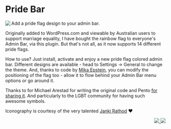 # Pride Bar

<img src="https://ps.w.org/pride-bar/assets/icon-128x128.png" align="left">Add a pride flag design to your admin bar.

Originally added to WordPress.com and viewable by Australian users to support marriage equality, I have bought the rainbow flag to everyone's Admin Bar, via this plugin. But that's not all, as it now supports 14 different pride flags.

How to use? Just install, activate and enjoy a new pride flag colored admin bar. Different designs are available - head to Settings -> General to change the theme. And, thanks to code by [Mika Epstein](https://halfelf.org/2017/make-wordpress-gay/ "Make WordPress Gay"), you can modify the positioning of the flag too - allow it to flow behind your Admin Bar menu options or go around it.

Thanks to for Michael Arestad for writing the original code and Pento [for sharing it](https://gist.github.com/pento/bc4574b8eb0f4500efbeb75ec7d8630c). And particularly to the LGBT community for having such awesome symbols.

Iconography is courtesy of the very talented [Janki Rathod](https://www.fiverr.com/jankirathore) ♥️

<p align="right"><a href="https://wordpress.org/plugins/pride-bar/"><img src="https://img.shields.io/wordpress/plugin/dt/pride-bar?label=wp.org%20downloads&style=for-the-badge">&nbsp;<img src="https://img.shields.io/wordpress/plugin/stars/pride-bar?color=orange&style=for-the-badge"></a></p>